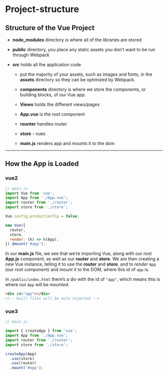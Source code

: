 # Project-structure

## Structure of the Vue Project

- **node_modules** directory is where all of the libraries are stored

- **public** directory, you place any static assets you don’t want to be run through Webpack

- **src** holds all the application code

  - put the majority of your assets, such as images and fonts, in the **assets** directory so they can be optimized by Webpack.

  - **components** directory is where we store the components, or building blocks, of our Vue app.

  - **Views** holds the different views/pages

  - **App.vue** is the root component

  - **rounter** handles router

  - **store** - vuex

  - **main.js** renders app and mounts it to the dom

---

## How the App is Loaded

### vue2

```js
// main.js
import Vue from 'vue';
import App from './App.vue';
import router from './router';
import store from './store';

Vue.config.productionTip = false;

new Vue({
  router,
  store,
  render: (h) => h(App),
}).$mount('#app');
```

In our **main.js** file, we see that we’re importing Vue, along with our root **App.js** component, as well as our **router** and **store**. We are then creating a new Vue instance, telling it to use the **router** and **store**, and to _render_ `App` (our root component) and _mount_ it to the DOM, where this id of `app` is.

in `/public/index.html` there’s a div with the id of `"app"`, which means this is where our `App` will be _mounted_.

```html
<div id="app"></div>
<!-- built files will be auto injected -->
```

### vue3

```js
// main.js

import { createApp } from 'vue';
import App from './App.vue';
import router from './router';
import store from './store';

createApp(App)
  .use(store)
  .use(router)
  .mount('#app');
```